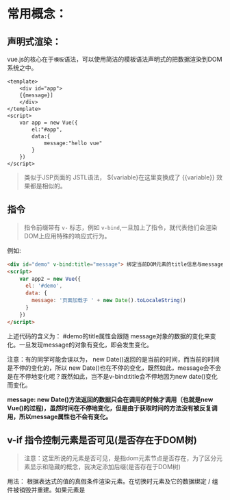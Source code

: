 # 常用概念：



## 声明式渲染：

vue.js的核心在于`模板`语法，可以使用简洁的模板语法声明式的把数据渲染到DOM系统之中。

```vue
<template>
	<div id="app">
	{{message}]
	</div>
</template>
<script>
	var app = new Vue({
		el:"#app",
		data:{
			message:"hello vue"
		}
	})
</script>
```

> 类似于JSP页面的 JSTL语法， ${variable}在这里变换成了 {{variable}} 效果都是相似的。

## 指令
> 指令前缀带有 `v-` 标志，例如 `v-bind`,一旦加上了指令，就代表他们会渲染DOM上应用特殊的响应式行为。

例如:
```html
<div id="demo" v-bind:title="message"> 绑定当前DOM元素的title信息与message保持一致</div>
<script>
	var app2 = new Vue({
	  el: '#demo',
	  data: {
	    message: '页面加载于 ' + new Date().toLocaleString()
	  }
	})
</script>
```
上述代码的含义为： #demo的title属性会跟随 message对象的数据的变化来变化。一旦发现message的对象有变化，即会发生变化。

注意：有的同学可能会误以为， new Date()返回的是当前的时间，而当前的时间是不停的变化的，所以 new Date()也在不停的变化，既然如此，message会不会是在不停地变化呢？既然如此，岂不是v-bind:title会不停地因为new date()变化而变化。

**message: new Date()方法返回的数据只会在调用的时候才调用（也就是new  Vue()的过程)，虽然时间在不停地变化，但是由于获取时间的方法没有被反复调用，所以message属性也不会有变化。**


## v-if 指令控制元素是否可见(是否存在于DOM树)
> 注意：这里所说的元素是否可见，是指dom元素节点是否存在，为了区分元素显示和隐藏的概念，我决定添加后缀(是否存在于DOM树)

用法： 根据表达式的值的真假条件渲染元素。在切换时元素及它的数据绑定 / 组件被销毁并重建。如果元素是 <template> ，将提出它的内容作为条件块。

###  表达式的值为 true/false，如果我传递其他值会有什么问题么？
没有问题，实测true/false是会控制 vue的指令的正确处理，但是JavaScript是一个神奇的语言，会有各种各样的变量混入其中，所以我大致测试了几个变量以供参考。
1.  undefined --> 认为是false
2.  null -->认为是false
3. object/1/"1" 等常见对象 -->认为是true

所以，这个表达式是 符合JavaScript真值表的。也就是说，只要你写的表达式返回的是JavaScript的真值，就认为是true。

---------------------------------------
![已经写了1300百字了，在不插一张图，你们可能已经看不下去了](./images/JavaScript真值表.jpg)
如果看不懂上面的图，可以参照：[MDN中JavaScript被认为是真的值](https://developer.mozilla.org/zh-CN/docs/Glossary/Truthy)

```html
<div id="app3">
	<span v-if="isSeen">现在你可以看到我了</span>   
</div>
<script>
	var app3 = new Vue({
	  el: '#app3',
	  data: {
	    seen: true
	  }
	})
</script>
```
如果你希望元素消失不见，我们可以 修改seen的属性
```javascript
	app3.seen = false
```

## v-else 指令控制元素是否可见
用法： 前一个兄弟元素必须有v-if v-else-if指令。

--------------------
当 随机数>0.5的时候，就会出现 `你可以看到我` 字样。否则出现`你看不到`字样。
```html
<div v-if="Math.random() > 0.5">
    你可以看到我
</div>
<div v-else>
	你看不到
</div>
```

## v-else-if
用法： 前一个兄弟元素必须有v-if v-else-if指令。

如果等于A则展示A,否则，如果是B，则展示B，否则如果是C。则展示C。否则就 A/B/C.
```html
<div v-if="type === 'A'">
  A
</div>
<div v-else-if="type === 'B'">
  CIX
</div>
<div v-else-if="type === 'C'">
  C
</div>
<div v-else>
  Not A/B/C
</div>
```
类似于下面的逻辑：
```javascript
function demo(type) {
  if(type === "A"){
  	return "A"
  }else if (type == 'B'){
  	return "B"
  }else if(type == "C"){
  	return "C"
  }else {
  	return "NOT A/B/C"
  }
}

```
## v-for
[查看详细](./demo/指令/v-for/basic.html)
 
预期数据： Array | Object | number | string

用法：基于源数据多次渲染元素或模板块。此指令之值，必须使用特定语法 `alias in expression`，为当前遍历的元素提供别名：

> alias(别名) expression(表达式)
```html
<div v-for="item in items">
  {{ item.text }}
</div>
```
